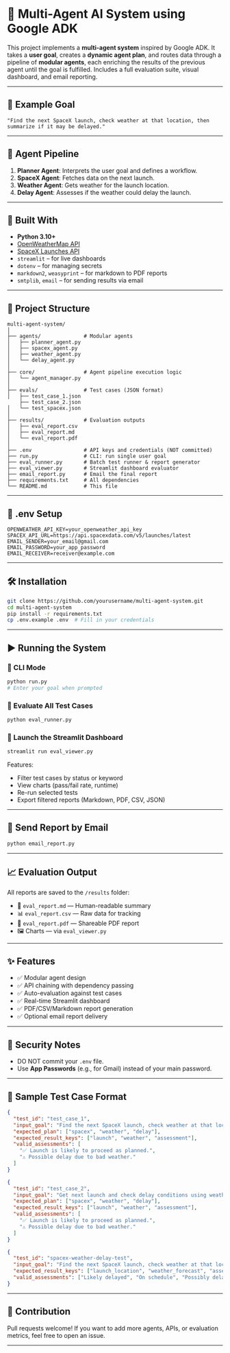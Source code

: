 # 🤖 Multi-Agent AI System using Google ADK

This project implements a **multi-agent system** inspired by Google ADK. It takes a **user goal**, creates a **dynamic agent plan**, and routes data through a pipeline of **modular agents**, each enriching the results of the previous agent until the goal is fulfilled. Includes a full evaluation suite, visual dashboard, and email reporting.

---

## 🚀 Example Goal

```
"Find the next SpaceX launch, check weather at that location, then summarize if it may be delayed."
```

---

## 🧠 Agent Pipeline

1. **Planner Agent**: Interprets the user goal and defines a workflow.
2. **SpaceX Agent**: Fetches data on the next launch.
3. **Weather Agent**: Gets weather for the launch location.
4. **Delay Agent**: Assesses if the weather could delay the launch.

---

## 🧰 Built With

- **Python 3.10+**
- [OpenWeatherMap API](https://openweathermap.org/api)
- [SpaceX Launches API](https://github.com/r-spacex/SpaceX-API)
- `streamlit` – for live dashboards
- `dotenv` – for managing secrets
- `markdown2`, `weasyprint` – for markdown to PDF reports
- `smtplib`, `email` – for sending results via email

---

## 🧩 Project Structure

```
multi-agent-system/
│
├── agents/              # Modular agents
│   ├── planner_agent.py
│   ├── spacex_agent.py
│   ├── weather_agent.py
│   └── delay_agent.py
│
├── core/                # Agent pipeline execution logic
│   └── agent_manager.py
│
├── evals/               # Test cases (JSON format)
│   ├── test_case_1.json
    ├── test_case_2.json
│   └── test_spacex.json
│
├── results/             # Evaluation outputs
│   ├── eval_report.csv
│   ├── eval_report.md
│   └── eval_report.pdf
│
├── .env                 # API keys and credentials (NOT committed)
├── run.py               # CLI: run single user goal
├── eval_runner.py       # Batch test runner & report generator
├── eval_viewer.py       # Streamlit dashboard evaluator
├── email_report.py      # Email the final report
├── requirements.txt     # All dependencies
└── README.md            # This file
```

---

## 🔐 .env Setup

```dotenv
OPENWEATHER_API_KEY=your_openweather_api_key
SPACEX_API_URL=https://api.spacexdata.com/v5/launches/latest
EMAIL_SENDER=your_email@gmail.com
EMAIL_PASSWORD=your_app_password
EMAIL_RECEIVER=receiver@example.com
```

---

## 🛠️ Installation

```bash
git clone https://github.com/yourusername/multi-agent-system.git
cd multi-agent-system
pip install -r requirements.txt
cp .env.example .env  # Fill in your credentials
```

---

## ▶️ Running the System

### 🔹 CLI Mode

```bash
python run.py
# Enter your goal when prompted
```

### 🔹 Evaluate All Test Cases

```bash
python eval_runner.py
```

### 🔹 Launch the Streamlit Dashboard

```bash
streamlit run eval_viewer.py
```

Features:
- Filter test cases by status or keyword
- View charts (pass/fail rate, runtime)
- Re-run selected tests
- Export filtered reports (Markdown, PDF, CSV, JSON)

---

## 📧 Send Report by Email

```bash
python email_report.py
```

---

## 📈 Evaluation Output

All reports are saved to the `/results` folder:

- 📄 `eval_report.md` — Human-readable summary
- 📊 `eval_report.csv` — Raw data for tracking
- 🧾 `eval_report.pdf` — Shareable PDF report
- 🖼️ Charts — via `eval_viewer.py`

---

## ✨ Features

- ✅ Modular agent design
- ✅ API chaining with dependency passing
- ✅ Auto-evaluation against test cases
- ✅ Real-time Streamlit dashboard
- ✅ PDF/CSV/Markdown report generation
- ✅ Optional email report delivery

---

## 🔐 Security Notes

- DO NOT commit your `.env` file.
- Use **App Passwords** (e.g., for Gmail) instead of your main password.

---

## 🧪 Sample Test Case Format

```json
{
  "test_id": "test_case_1",
  "input_goal": "Find the next SpaceX launch, check weather at that location, then summarize if it may be delayed.",
  "expected_plan": ["spacex", "weather", "delay"],
  "expected_result_keys": ["launch", "weather", "assessment"],
  "valid_assessments": [
    "✅ Launch is likely to proceed as planned.",
    "⚠️ Possible delay due to bad weather."
  ]
}

{
  "test_id": "test_case_2",
  "input_goal": "Get next launch and check delay conditions using weather",
  "expected_plan": ["spacex", "weather", "delay"],
  "expected_result_keys": ["launch", "weather", "assessment"],
  "valid_assessments": [
    "✅ Launch is likely to proceed as planned.",
    "⚠️ Possible delay due to bad weather."
  ]
}

{
  "test_id": "spacex-weather-delay-test",
  "input_goal": "Find the next SpaceX launch, check weather at that location, then summarize if it may be delayed.",
  "expected_result_keys": ["launch_location", "weather_forecast", "assessment"],
  "valid_assessments": ["Likely delayed", "On schedule", "Possibly delayed"]
}
```


---

## 🤝 Contribution

Pull requests welcome! If you want to add more agents, APIs, or evaluation metrics, feel free to open an issue.

---
